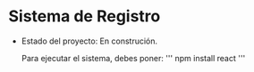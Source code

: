 <h1>Sistema de Registro</h1>

- Estado del proyecto: En construción.

  Para ejecutar el sistema, debes poner:
  ''' npm install react '''
